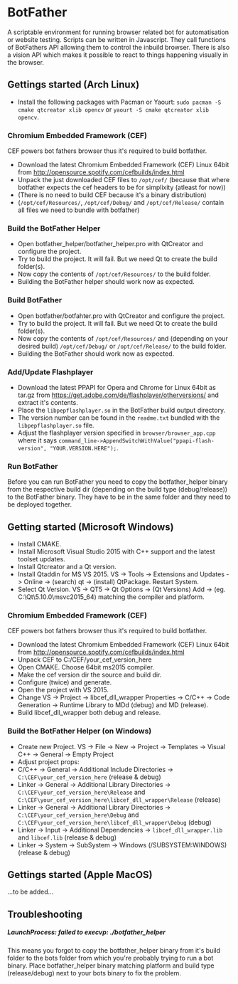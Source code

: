 # BotFather
A scriptable environment for running browser related bot for automatisation or website testing.
Scripts can be written in Javascript. They call functions of BotFathers API allowing them to control the inbuild browser.
There is also a vision API which makes it possible to react to things happening visually in the browser.

## Gettings started (Arch Linux)
- Install the following packages with Pacman or Yaourt: ```sudo pacman -S cmake qtcreator xlib opencv``` or ```yaourt -S cmake qtcreator xlib opencv```.

### Chromium Embedded Framework (CEF)
CEF powers bot fathers browser thus it's required to build botfather.
- Download the latest Chromium Embedded Framework (CEF) Linux 64bit from http://opensource.spotify.com/cefbuilds/index.html
- Unpack the just downloaded CEF files to ```/opt/cef/``` (because that where botfather expects the cef headers to be for simplixity (atleast for now))
- (There is no need to build CEF because it's a binary distribution)
- (```/opt/cef/Resources/```, ```/opt/cef/Debug/``` and ```/opt/cef/Release/``` contain all files we need to bundle with botfather)

### Build the BotFather Helper
- Open botfather_helper/botfather_helper.pro with QtCreator and configure the project.
- Try to build the project. It will fail. But we need Qt to create the build folder(s).
- Now copy the contents of ```/opt/cef/Resources/``` to the build folder.
- Building the BotFather helper should work now as expected.

### Build BotFather
- Open botfather/botfahter.pro with QtCreator and configure the project.
- Try to build the project. It will fail. But we need Qt to create the build folder(s).
- Now copy the contents of ```/opt/cef/Resources/``` and (depending on your desired build) ```/opt/cef/Debug/``` or ```/opt/cef/Release/``` to the build folder.
- Building the BotFather should work now as expected.

### Add/Update Flashplayer
- Download the latest PPAPI for Opera and Chrome for Linux 64bit as tar.gz from https://get.adobe.com/de/flashplayer/otherversions/ and extract it's contents.
- Place the ```libpepflashplayer.so``` in the BotFather build output directory.
- The version number can be found in the ```readme.txt``` bundled with the ```libpepflashplayer.so``` file. 
- Adjust the flashplayer version specified in ```browser/browser_app.cpp``` where it says ```command_line->AppendSwitchWithValue("ppapi-flash-version", "YOUR.VERSION.HERE");```.

### Run BotFather
Before you can run BotFather you need to copy the botfather_helper binary from the respective build dir (depending on the build type (debug/release)) to the BotFather binary.
They have to be in the same folder and they need to be deployed together.

## Getting started (Microsoft Windows)
- Install CMAKE.
- Install Microsoft Visual Studio 2015 with C++ support and the latest toolset updates.
- Install Qtcreator and a Qt version.
- Install Qtaddin for MS VS 2015. VS -> Tools -> Extensions and Updates -> Online -> (search) qt -> (install) QtPackage. Restart System.
- Select Qt Version. VS -> QT5 -> Qt Options -> (Qt Versions) Add -> (eg. C:\Qt\5.10.0\msvc2015_64) matching the compiler and platform.

### Chromium Embedded Framework (CEF)
CEF powers bot fathers browser thus it's required to build botfather.
- Download the latest Chromium Embedded Framework (CEF) Linux 64bit from http://opensource.spotify.com/cefbuilds/index.html
- Unpack CEF to C:/CEF/your_cef_version_here
- Open CMAKE. Choose 64bit ms2015 compiler.
- Make the cef version dir the source and build dir.
- Configure (twice) and generate.
- Open the project with VS 2015.
- Change VS -> Project -> libcef_dll_wrapper Properties -> C/C++ -> Code Generation -> Runtime Library to MDd (debug) and MD (release).
- Build libcef_dll_wrapper both debug and release.

### Build the BotFather Helper (on Windows)
- Create new Project. VS -> File -> New -> Project -> Templates -> Visual C++ -> General -> Empty Project
- Adjust project props:
- C/C++ -> General -> Additional Include Directories -> ```C:\CEF\your_cef_version_here``` (release & debug)
- Linker -> General -> Additional Library Directories -> ```C:\CEF\your_cef_version_here\Release``` and ```C:\CEF\your_cef_version_here\libcef_dll_wrapper\Release``` (release)
- Linker -> General -> Additional Library Directories -> ```C:\CEF\your_cef_version_here\Debug``` and ```C:\CEF\your_cef_version_here\libcef_dll_wrapper\Debug``` (debug)
- Linker -> Input -> Additional Dependencies -> ```libcef_dll_wrapper.lib``` and ```libcef.lib``` (release & debug)
- Linker -> System -> SubSystem -> Windows (/SUBSYSTEM:WINDOWS) (release & debug)

## Gettings started (Apple MacOS)
...to be added...

## Troubleshooting
##### LaunchProcess: failed to execvp: ./botfather_helper
This means you forgot to copy the botfather_helper binary from it's build folder to the bots folder from which you're probably trying to run a bot binary.
Place botfather_helper binary matching platform and build type (release/debug) next to your bots binary to fix the problem.